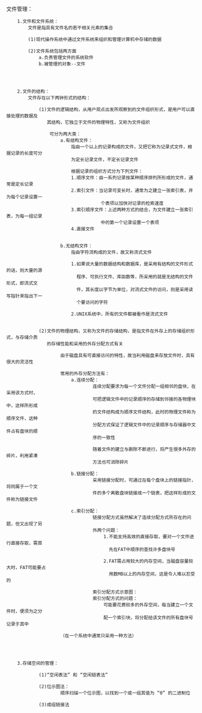 文件管理：


		1.文件和文件系统：
			文件是指具有文件名的若干相关元素的集合

			(1)现代操作系统中通过文件系统来组织和管理计算机中存储的数据

			(2)文件系统包括两方面
				a.负责管理文件的系统软件
				b.被管理的对象--文件




		2.文件的结构：
			文件存在以下两钟形式的结构：

				(1)文件的逻辑结构，从用户观点出发所观察到的文件组织形式，是用户可以直接处理的数据及
				   其结构，它独立于文件的物理特性，又称为文件组织

					可分为两大类：
						a.有结构文件：
							指由一个以上的记录构成的文件，又把它称为记录式文件，根据记录的长度可分
							为定长记录文件，不定长记录文件

							根据记录的组织方式分为下列文件：
							1.顺序文件：由一系列记录按某种顺序排列所形成的文件，通常是定长记录
							2.索引文件：当记录可变长时，通常为之建立一张索引表，并为每个记录设置一
									   个表项以加快对记录的检索速度
							3.索引顺序文件：上述两种方式的结合，为文件建立一张索引表，为每一组记录
									   中的第一个记录设置一个表项
							4.直接文件


						b.无结构文件：
							指由字符流构成的文件，故又称流式文件

							1.如果说大量的数据结构和数据库，是采用有结构的文件形式的话，则大量的源
							  程序、可执行文件、库函数等，所采用的就是无结构的文件形式，即流式文
							  件，其长度以字节为单位，对流式文件的访问，则是采用读写指针来指出下一
							  个要访问的字符

							2.UNIX系统中，所有的文件都被看作是流式文件


				(2)文件的物理结构，又称为文件的存储结构，是指文件在外存上的存储组织形式，与存储介质
				   的存储性能和采用的外存分配方式有关

						由于磁盘具有可直接访问的特性，故当利用磁盘来存放文件时，具有很大的灵活性

						常用的外存分配方法有：
							a.连续分配：
									连续分配要求为每一个文件分配一组相邻的盘块，在采用该方式时，
									可把逻辑文件中的记录顺序的存储到邻接的各物理块中，这样所形成
									的文件结构成为顺序文件结构，此时的物理文件称为顺序文件，这种
									分配方式保证了逻辑文件中的记录顺序与存储器中文件占有盘块的顺
									序的一致性

									随着文件的建立与删除不断进行，将产生很多外存的碎片，利用紧凑
									方法也可消除碎片

							b.链接分配：
									采用链接分配时，可通过在每个盘块上的链接指针，将同属于一个文
									件的多个离散盘块链接成一个链表，把这样形成的文件称为链接文件

							c.索引分配：
									链接分配方式虽然解决了连续分配方式所存在的问题，但又出现了另
									外两个问题：
										1.不能支持高效的直接存取，要对一个文件进行直接存取，需首
										  先在FAT中顺序的查找许多盘块号

										2.FAT需占用较大的内存空间，当磁盘容量较大时，FAT可能要占
										  用数MB以上的内存空间，这是令人难以忍受的

									索引分配方式示意图：
									索引分配方式的问题：
										可能要花费较多的外存空间，每当建立一个文件时，便须为之分
										配一个索引块，将分配给该文件的所有盘块号记录于其中

						（在一个系统中通常只采用一种方法）




		3.存储空间的管理：

				(1)“空闲表法” 和 “空闲链表法”

				(2)位示图法：
						顺序扫描一个位示图，以找到一个或一组其值为 “0” 的二进制位

				(3)成组链接法